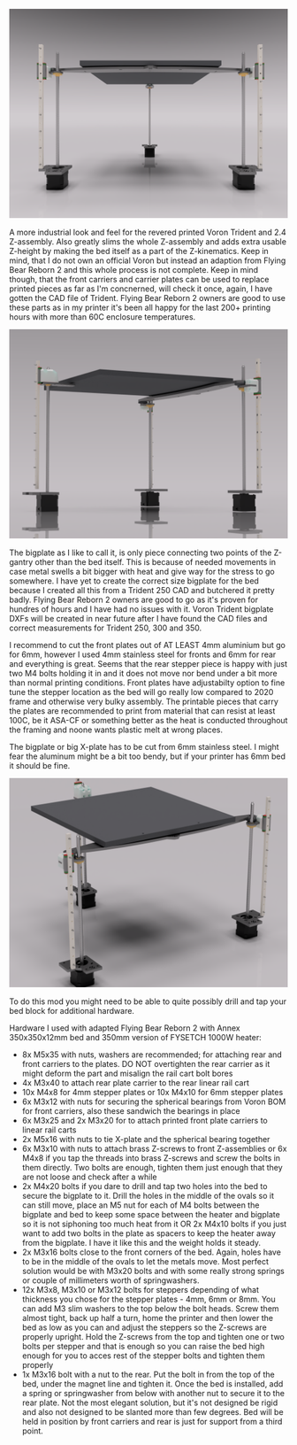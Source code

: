 ![alt text](https://github.com/minilogique/plate-z/blob/main/renders/plate%20z%20front.png)

A more industrial look and feel for the revered printed Voron Trident and 2.4 Z-assembly. Also greatly slims the whole Z-assembly and adds extra usable Z-height by making the bed itself as a part of the Z-kinematics. Keep in mind, that I do not own an official Voron but instead an adaption from Flying Bear Reborn 2 and this whole process is not complete. Keep in mind though, that the front carriers and carrier plates can be used to replace printed pieces as far as I'm concnerned, will check it once, again, I have gotten the CAD file of Trident. Flying Bear Reborn 2 owners are good to use these parts as in my printer it's been all happy for the last 200+ printing hours with more than 60C enclosure temperatures.

![alt text](https://github.com/minilogique/plate-z/blob/main/renders/plate%20z%20big%20plate%20from%20below.png)

The bigplate as I like to call it, is only piece connecting two points of the Z-gantry other than the bed itself. This is because of needed movements in case metal swells a bit bigger with heat and give way for the stress to go somewhere. I have yet to create the correct size bigplate for the bed because I created all this from a Trident 250 CAD and butchered it pretty badly. Flying Bear Reborn 2 owners are good to go as it's proven for hundres of hours and I have had no issues with it. Voron Trident bigplate DXFs will be created in near future after I have found the CAD files and correct measurements for Trident 250, 300 and 350.

I recommend to cut the front plates out of AT LEAST 4mm aluminium but go for 6mm, however I used 4mm stainless steel for fronts and 6mm for rear and everything is great. Seems that the rear stepper piece is happy with just two M4 bolts holding it in and it does not move nor bend under a bit more than normal printing conditions. Front plates have adjustabilty option to fine tune the stepper location as the bed will go really low compared to 2020 frame and otherwise very bulky assembly. The printable pieces that carry the plates are recommended to print from material that can resist at least 100C, be it ASA-CF or something better as the heat is conducted throughout the framing and noone wants plastic melt at wrong places.

The bigplate or big X-plate has to be cut from 6mm stainless steel. I might fear the aluminum might be a bit too bendy, but if your printer has 6mm bed it should be fine.

![alt text](https://github.com/minilogique/plate-z/blob/main/renders/plate%20z%20big%20plate%20front%20quarter.png)

To do this mod you might need to be able to quite possibly drill and tap your bed block for additional hardware.

Hardware I used with adapted Flying Bear Reborn 2 with Annex 350x350x12mm bed and 350mm version of FYSETCH 1000W heater:
- 8x M5x35 with nuts, washers are recommended; for attaching rear and front carriers to the plates. DO NOT overtighten the rear carrier as it might deform the part and misalign the rail cart bolt bores
- 4x M3x40 to attach rear plate carrier to the rear linear rail cart
- 10x M4x8 for 4mm stepper plates or 10x M4x10 for 6mm stepper plates
- 6x M3x12 with nuts for securing the spherical bearings from Voron BOM for front carriers, also these sandwich the bearings in place
- 6x M3x25 and 2x M3x20 for to attach printed front plate carriers to linear rail carts
- 2x M5x16 with nuts to tie X-plate and the spherical bearing together
- 6x M3x10 with nuts to attach brass Z-screws to front Z-assemblies or 6x M4x8 if you tap the threads into brass Z-screws and screw the bolts in them directly. Two bolts are enough, tighten them just enough that they are not loose and check after a while
- 2x M4x20 bolts if you dare to drill and tap two holes into the bed to secure the bigplate to it. Drill the holes in the middle of the ovals so it can still move, place an M5 nut for each of M4 bolts between the bigplate and bed to keep some space between the heater and bigplate so it is not siphoning too much heat from it
OR
2x M4x10 bolts if you just want to add two bolts in the plate as spacers to keep the heater away from the bigplate. I have it like this and the weight holds it steady.
- 2x M3x16 bolts close to the front corners of the bed. Again, holes have to be in the middle of the ovals to let the metals move. Most perfect solution would be with M3x20 bolts and with some really strong springs or couple of millimeters worth of springwashers.
- 12x M3x8, M3x10 or M3x12 bolts for steppers depending of what thickness you chose for the stepper plates - 4mm, 6mm or 8mm. You can add M3 slim washers to the top below the bolt heads. Screw them almost tight, back up half a turn, home the printer and then lower the bed as low as you can and adjust the steppers so the Z-screws are properly upright. Hold the Z-screws from the top and tighten one or two bolts per stepper and that is enough so you can raise the bed high enough for you to acces rest of the stepper bolts and tighten them properly
- 1x M3x16 bolt with a nut to the rear. Put the bolt in from the top of the bed, under the magnet line and tighten it. Once the bed is installed, add a spring or springwasher from below with another nut to secure it to the rear plate. Not the most elegant solution, but it's not designed be rigid and also not designed to be slanted more than few degrees. Bed will be held in position by front carriers and rear is just for support from a third point.

